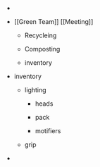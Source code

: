 - 

- [[Green Team]] [[Meeting]]
	 - Recycleing 

	 - Composting 

	 - inventory

- inventory
	 - lighting 
		 - heads 

		 - pack

		 - motifiers

	 - grip 

- 
